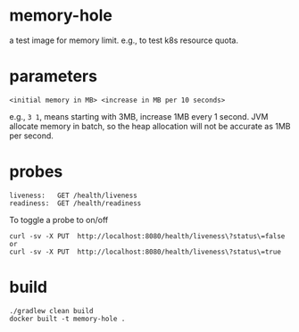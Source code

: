 # memory-hole
a test image for memory limit. e.g., to test k8s resource quota.

# parameters
```
<initial memory in MB> <increase in MB per 10 seconds>
```
e.g., `3 1`, means starting with 3MB, increase 1MB every 1 second.
JVM allocate memory in batch, so the heap allocation will not be accurate as 1MB per second.

# probes
```
liveness:   GET /health/liveness
readiness:  GET /health/readiness
```
To toggle a probe to on/off
```
curl -sv -X PUT  http://localhost:8080/health/liveness\?status\=false
or
curl -sv -X PUT  http://localhost:8080/health/liveness\?status\=true
```

# build
```
./gradlew clean build
docker built -t memory-hole .
```
